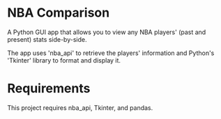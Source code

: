 # NBA Comparison
A Python GUI app that allows you to view any NBA players' (past and present) stats side-by-side.

The app uses 'nba_api' to retrieve the players' information and Python's 'Tkinter' library to format and display it.

# Requirements
This project requires nba_api, Tkinter, and pandas.
